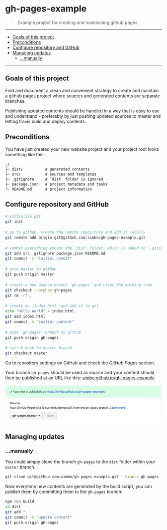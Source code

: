 gh-pages-example
================

  > Example project for creating and maintaining github pages

---

<!-- TOC -->

- [Goals of this project](#goals-of-this-project)
- [Preconditions](#preconditions)
- [Configure repository and GitHub](#configure-repository-and-github)
- [Managing updates](#managing-updates)
  - […manually](#manually)

<!-- /TOC -->

---


## Goals of this project

Find and document a clean and convenient strategy to create and maintain a
github pages project where sources and generated contents are separate
branches.

Publishing updated contents should be handled in a way that is easy to
use and understand - preferably by just pushing updated sources to master and
letting travis build and deploy contents.


## Preconditions

You have just created your new website project and your project root looks
something like this:

```
./
├─ dist/          # generated contents
├─ src/           # sources and templates
├─ .gitignore     # `dist` folder is ignored
├─ package.json   # project metadata and tasks
└─ README.md      # project information
```


## Configure repository and GitHub

``` sh
# initialize git
git init

# go to github, create the remote repository and add it locally
git remote add origin git@github.com:simbo/gh-pages-example.git

# commit everything except the `dist` folder, which is added to `.gitignore`
git add src .gitignore package.json README.md
git commit -m "initial commit"

# push master to github
git push origin master

# create a new orphan branch `gh-pages` and clear the working tree
git checkout --orphan gh-pages
git rm -rf .

# create an `index.html` and add it to git
echo "Hello World" > index.html
git add index.html
git commit -m "initial content"

# push `gh-pages` branch to github
git push origin gh-pages

# switch back to master branch
git checkout master
```

Go to repository settings on GitHub and check the *GitHub Pages* section.

Your branch `gh-pages` should be used as source and your content should then be
published at an URL like this: [simbo.github.io/gh-pages-example](https://simbo.github.io/gh-pages-example/)

![GitHub Pages Settings Example](./gh-pages-settings.png)


## Managing updates


### …manually

You could simply clone the branch `gh-pages` to the `dist` folder within your
`master` branch.

``` sh
git clone git@github.com:simbo/gh-pages-example.git --branch gh-pages --single-branch dist
```

Now everytime new contents are generated by the build script, you can publish
them by committing them to the `gh-pages` branch:

``` sh
npm run build
cd dist
git add *
git commit -m "update content"
git push origin gh-pages
```
